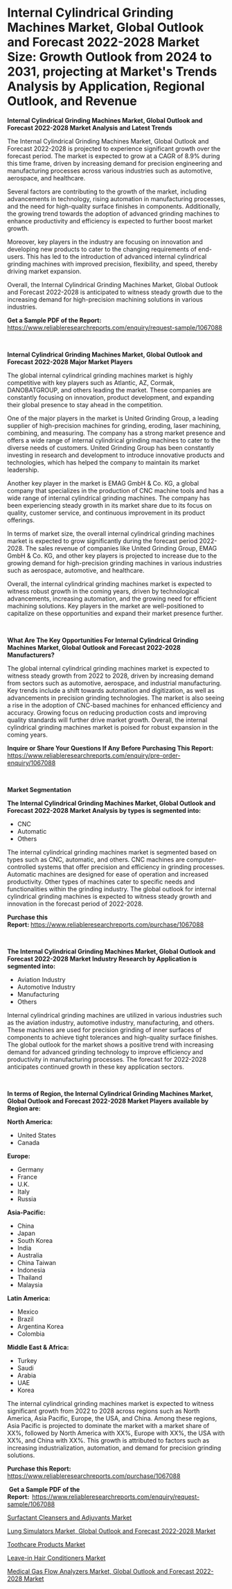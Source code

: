 <p><h1>Internal Cylindrical Grinding Machines Market, Global Outlook and Forecast 2022-2028 Market Size: Growth Outlook from 2024 to 2031, projecting at Market's Trends Analysis by Application, Regional Outlook, and Revenue</h1></p><p><strong>Internal Cylindrical Grinding Machines Market, Global Outlook and Forecast 2022-2028 Market Analysis and Latest Trends</strong></p>
<p><p>The Internal Cylindrical Grinding Machines Market, Global Outlook and Forecast 2022-2028 is projected to experience significant growth over the forecast period. The market is expected to grow at a CAGR of 8.9% during this time frame, driven by increasing demand for precision engineering and manufacturing processes across various industries such as automotive, aerospace, and healthcare.</p><p>Several factors are contributing to the growth of the market, including advancements in technology, rising automation in manufacturing processes, and the need for high-quality surface finishes in components. Additionally, the growing trend towards the adoption of advanced grinding machines to enhance productivity and efficiency is expected to further boost market growth.</p><p>Moreover, key players in the industry are focusing on innovation and developing new products to cater to the changing requirements of end-users. This has led to the introduction of advanced internal cylindrical grinding machines with improved precision, flexibility, and speed, thereby driving market expansion.</p><p>Overall, the Internal Cylindrical Grinding Machines Market, Global Outlook and Forecast 2022-2028 is anticipated to witness steady growth due to the increasing demand for high-precision machining solutions in various industries.</p></p>
<p><strong>Get a Sample PDF of the Report:&nbsp;</strong> <a href="https://www.reliableresearchreports.com/enquiry/request-sample/1067088">https://www.reliableresearchreports.com/enquiry/request-sample/1067088</a></p>
<p>&nbsp;</p>
<p><strong>Internal Cylindrical Grinding Machines Market, Global Outlook and Forecast 2022-2028 Major Market Players</strong></p>
<p><p>The global internal cylindrical grinding machines market is highly competitive with key players such as Atlantic, AZ, Cormak, DANOBATGROUP, and others leading the market. These companies are constantly focusing on innovation, product development, and expanding their global presence to stay ahead in the competition.</p><p>One of the major players in the market is United Grinding Group, a leading supplier of high-precision machines for grinding, eroding, laser machining, combining, and measuring. The company has a strong market presence and offers a wide range of internal cylindrical grinding machines to cater to the diverse needs of customers. United Grinding Group has been constantly investing in research and development to introduce innovative products and technologies, which has helped the company to maintain its market leadership.</p><p>Another key player in the market is EMAG GmbH & Co. KG, a global company that specializes in the production of CNC machine tools and has a wide range of internal cylindrical grinding machines. The company has been experiencing steady growth in its market share due to its focus on quality, customer service, and continuous improvement in its product offerings.</p><p>In terms of market size, the overall internal cylindrical grinding machines market is expected to grow significantly during the forecast period 2022-2028. The sales revenue of companies like United Grinding Group, EMAG GmbH & Co. KG, and other key players is projected to increase due to the growing demand for high-precision grinding machines in various industries such as aerospace, automotive, and healthcare.</p><p>Overall, the internal cylindrical grinding machines market is expected to witness robust growth in the coming years, driven by technological advancements, increasing automation, and the growing need for efficient machining solutions. Key players in the market are well-positioned to capitalize on these opportunities and expand their market presence further.</p></p>
<p>&nbsp;</p>
<p><strong>What Are The Key Opportunities For Internal Cylindrical Grinding Machines Market, Global Outlook and Forecast 2022-2028 Manufacturers?</strong></p>
<p><p>The global internal cylindrical grinding machines market is expected to witness steady growth from 2022 to 2028, driven by increasing demand from sectors such as automotive, aerospace, and industrial manufacturing. Key trends include a shift towards automation and digitization, as well as advancements in precision grinding technologies. The market is also seeing a rise in the adoption of CNC-based machines for enhanced efficiency and accuracy. Growing focus on reducing production costs and improving quality standards will further drive market growth. Overall, the internal cylindrical grinding machines market is poised for robust expansion in the coming years.</p></p>
<p><strong>Inquire or Share Your Questions If Any Before Purchasing This Report:</strong> <a href="https://www.reliableresearchreports.com/enquiry/pre-order-enquiry/1067088">https://www.reliableresearchreports.com/enquiry/pre-order-enquiry/1067088</a></p>
<p>&nbsp;</p>
<p><strong>Market Segmentation</strong></p>
<p><strong>The Internal Cylindrical Grinding Machines Market, Global Outlook and Forecast 2022-2028 Market Analysis by types is segmented into:</strong></p>
<p><ul><li>CNC</li><li>Automatic</li><li>Others</li></ul></p>
<p><p>The internal cylindrical grinding machines market is segmented based on types such as CNC, automatic, and others. CNC machines are computer-controlled systems that offer precision and efficiency in grinding processes. Automatic machines are designed for ease of operation and increased productivity. Other types of machines cater to specific needs and functionalities within the grinding industry. The global outlook for internal cylindrical grinding machines is expected to witness steady growth and innovation in the forecast period of 2022-2028.</p></p>
<p><strong>Purchase this Report:&nbsp;</strong><a href="https://www.reliableresearchreports.com/purchase/1067088">https://www.reliableresearchreports.com/purchase/1067088</a></p>
<p>&nbsp;</p>
<p><strong>The Internal Cylindrical Grinding Machines Market, Global Outlook and Forecast 2022-2028 Market Industry Research by Application is segmented into:</strong></p>
<p><ul><li>Aviation Industry</li><li>Automotive Industry</li><li>Manufacturing</li><li>Others</li></ul></p>
<p><p>Internal cylindrical grinding machines are utilized in various industries such as the aviation industry, automotive industry, manufacturing, and others. These machines are used for precision grinding of inner surfaces of components to achieve tight tolerances and high-quality surface finishes. The global outlook for the market shows a positive trend with increasing demand for advanced grinding technology to improve efficiency and productivity in manufacturing processes. The forecast for 2022-2028 anticipates continued growth in these key application sectors.</p></p>
<p>&nbsp;</p>
<p><strong>In terms of Region, the Internal Cylindrical Grinding Machines Market, Global Outlook and Forecast 2022-2028 Market Players available by Region are:</strong></p>
<p>
    <p> <strong> North America: </strong>
        <ul>
            <li>United States</li>
            <li>Canada</li>
        </ul>
        </p> 
    <p> <strong> Europe: </strong>
        <ul>
            <li>Germany</li>
            <li>France</li>
            <li>U.K.</li>
            <li>Italy</li>
            <li>Russia</li>
        </ul>
        </p> 
    <p> <strong> Asia-Pacific: </strong>
        <ul>
            <li>China</li>
            <li>Japan</li>
            <li>South Korea</li>
            <li>India</li>
            <li>Australia</li>
            <li>China Taiwan</li>
            <li>Indonesia</li>
            <li>Thailand</li>
            <li>Malaysia</li>
        </ul>
        </p> 
    <p> <strong> Latin America: </strong>
        <ul>
            <li>Mexico</li>
            <li>Brazil</li>
            <li>Argentina Korea</li>
            <li>Colombia</li>
        </ul>
        </p> 
    <p> <strong> Middle East & Africa: </strong>
        <ul>
            <li>Turkey</li>
            <li>Saudi</li>
            <li>Arabia</li>
            <li>UAE</li>
            <li>Korea</li>
        </ul>
    </p>
    </p>
<p><p>The internal cylindrical grinding machines market is expected to witness significant growth from 2022 to 2028 across regions such as North America, Asia Pacific, Europe, the USA, and China. Among these regions, Asia Pacific is projected to dominate the market with a market share of XX%, followed by North America with XX%, Europe with XX%, the USA with XX%, and China with XX%. This growth is attributed to factors such as increasing industrialization, automation, and demand for precision grinding solutions.</p></p>
<p><strong>Purchase this Report: </strong><a href="https://www.reliableresearchreports.com/purchase/1067088">https://www.reliableresearchreports.com/purchase/1067088</a></p>
<p>&nbsp;<strong>Get a Sample PDF of the Report:&nbsp;&nbsp;</strong><a href="https://www.reliableresearchreports.com/enquiry/request-sample/1067088">https://www.reliableresearchreports.com/enquiry/request-sample/1067088</a></p>
<p><strong></strong></p>
<p><p><a href="https://medium.com/@adrainratke/surfactant-cleansers-and-adjuvants-market-report-reveals-the-latest-trends-and-growth-opportunities-ca5fa070c9cd">Surfactant Cleansers and Adjuvants Market</a></p><p><a href="https://github.com/fiixsa/Market-Research-Report-List-1/blob/main/lung-simulators-market-global-outlook-and-forecast-2022-2028-market.md">Lung Simulators Market, Global Outlook and Forecast 2022-2028 Market</a></p><p><a href="https://medium.com/@adrainratke/decoding-toothcare-products-market-metrics-market-share-trends-and-growth-patterns-c388535f09a7">Toothcare Products Market</a></p><p><a href="https://medium.com/@adrainratke/leave-in-hair-conditioners-market-share-evolution-and-market-growth-trends-2024-2031-cdad618df99c">Leave-in Hair Conditioners Market</a></p><p><a href="https://github.com/khansimonweber1lqujlwoz15d/Market-Research-Report-List-1/blob/main/medical-gas-flow-analyzers-market-global-outlook-and-forecast-2022-2028-market.md">Medical Gas Flow Analyzers Market, Global Outlook and Forecast 2022-2028 Market</a></p></p>